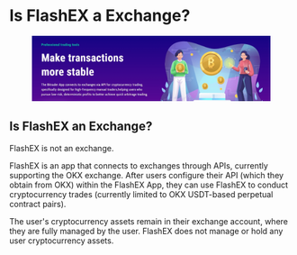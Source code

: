 # Is FlashEX a Exchange?

<figure><img src="../../.gitbook/assets/1180948.png" alt=""><figcaption></figcaption></figure>

## Is FlashEX an Exchange?

FlashEX is not an exchange.

FlashEX is an app that connects to exchanges through APIs, currently supporting the OKX exchange. After users configure their API (which they obtain from OKX) within the FlashEX App, they can use FlashEX to conduct cryptocurrency trades (currently limited to OKX USDT-based perpetual contract pairs).

The user's cryptocurrency assets remain in their exchange account, where they are fully managed by the user. FlashEX does not manage or hold any user cryptocurrency assets.
